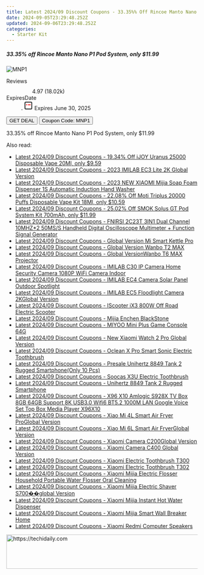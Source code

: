 ```yaml
---
title: Latest 2024/09 Discount Coupons - 33.35%% Off Rincoe Manto Nano P1 Pod System, only $11.99
date: 2024-09-05T23:29:48.252Z
updated: 2024-09-06T23:29:48.252Z
categories:
  - Starter Kit
---
```



<div class="max-w-4xl mx-auto grid grid-cols-1 lg:max-w-5xl lg:gap-x-20 lg:grid-cols-2">
  <div class="relative p-3 col-start-1 row-start-1 flex flex-col-reverse rounded-lg bg-gradient-to-t from-black/75 via-black/0 sm:bg-none sm:row-start-2 sm:p-0 lg:row-start-1">
    <h5 class="mt-1 text-lg font-semibold text-white sm:text-slate-900 md:text-2xl dark:sm:text-white">33.35% off Rincoe Manto Nano P1 Pod System, only $11.99</h5>
  </div>
  
  <div class="col-start-1 col-end-3 row-start-1 grid gap-4 sm:mb-6 sm:grid-cols-4 lg:col-start-2 lg:row-span-6 lg:row-end-6 lg:mb-0 lg:gap-6">
      <img src="https://static.shareasale.com/image/90958/deal/RincoeMantoNanoP1PodSystem.png" onClick="javascript:window.open(decodeURIComponent('https%3A%2F%2Fwww.shareasale.com%2Fu.cfm%3Fd%3D1087245%26m%3D90958%26u%3D4338022'), '_blank');void(0);" alt="MNP1" class="h-60 w-full rounded-lg object-cover sm:col-span-2 sm:h-52 lg:col-span-full" loading="lazy" />
    
  </div>
  <dl class="row-start-2 mt-4 flex items-center text-xs font-medium sm:row-start-3 sm:mt-1 md:mt-2.5 lg:row-start-2">
    <dt class="sr-only">Reviews</dt>
    <dd class="flex items-center text-indigo-600 dark:text-indigo-400">
      <svg width="24" height="24" fill="none" aria-hidden="true" class="mr-1 stroke-current dark:stroke-indigo-500">
        <path d="m12 5 2 5h5l-4 4 2.103 5L12 16l-5.103 3L9 14l-4-4h5l2-5Z" stroke-width="2" stroke-linecap="round" stroke-linejoin="round" />
      </svg>
      <span>4.97 <span class="font-normal text-slate-400">(18.02k)</span></span>
    </dd>
    <dt class="sr-only">ExpiresDate</dt>
    <dd class="flex items-center">
      <svg width="2" height="2" aria-hidden="true" fill="currentColor" class="mx-3 text-slate-300">
        <circle cx="1" cy="1" r="1" />
      </svg>
      <svg width="24" height="24" viewBox="0 0 24 24" fill="none" stroke="currentColor" stroke-width="2">
        <rect x="3" y="3" width="18" height="18" rx="2" fill="#fff" />
        <path d="M6 10L18 10" stroke="red" stroke-width="2" fill="none" />
        <path d="M10 6L10 18" stroke="#fff" stroke-width="2" fill="none" />
      </svg>
      Expires June 30, 2025    </dd>
  </dl>
  <div class="col-start-1 row-start-3 mt-4 self-center sm:col-start-2 sm:row-span-2 sm:row-start-2 sm:mt-0 lg:col-start-1 lg:row-start-3 lg:row-end-4 lg:mt-6">
    <button type="button" onClick="javascript:window.open(decodeURIComponent('https%3A%2F%2Fwww.shareasale.com%2Fu.cfm%3Fd%3D1087245%26m%3D90958%26u%3D4338022'), '_blank');void(0);" class="rounded-lg bg-red-600 px-3 py-2 text-sm font-medium leading-6 text-white">GET DEAL</button>
    <button type="button" onClick="javascript:window.open(decodeURIComponent('https%3A%2F%2Fwww.shareasale.com%2Fu.cfm%3Fd%3D1087245%26m%3D90958%26u%3D4338022'), '_blank');void(0);" class="border-dashed border-2 border-indigo-600 bg-green-100 text-sm leading-6 font-medium py-2 px-3 rounded-lg">Coupon Code: MNP1</button>
  </div>
  <p class="col-start-1 mt-4 text-sm leading-6 sm:col-span-2 lg:col-span-1 lg:row-start-4 lg:mt-6 dark:text-slate-400">
    33.35% off Rincoe Manto Nano P1 Pod System, only $11.99 
  </p>
</div>
<span class="atpl-alsoreadstyle">Also read:</span>
<div><ul>
<li><a href="https://coupons.techidaily.com/coupon-1118951-share-90958-sale/"><u>Latest 2024/09 Discount Coupons - 19.34% Off iJOY Uranus 25000 Disposable Vape 20Ml, only $9.59</u></a></li>
<li><a href="https://coupons.techidaily.com/coupon-1118729-share-97331-sale/"><u>Latest 2024/09 Discount Coupons - 2023 IMILAB EC3 Lite 2K Global Version</u></a></li>
<li><a href="https://coupons.techidaily.com/coupon-1118695-share-97331-sale/"><u>Latest 2024/09 Discount Coupons - 2023 NEW XIAOMI Mijia Soap Foam Dispenser 1S Automatic Induction Hand Washer</u></a></li>
<li><a href="https://coupons.techidaily.com/coupon-1118952-share-90958-sale/"><u>Latest 2024/09 Discount Coupons - 22.08% Off Moti Triplus 20000 Puffs Disposable Vape Kit 18Ml, only $10.59</u></a></li>
<li><a href="https://coupons.techidaily.com/coupon-1119442-share-90958-sale/"><u>Latest 2024/09 Discount Coupons - 25.02% Off SMOK Solus GT Pod System Kit 700mAh, only $11.99</u></a></li>
<li><a href="https://coupons.techidaily.com/coupon-1118694-share-97331-sale/"><u>Latest 2024/09 Discount Coupons - FNIRSI 2C23T 3IN1 Dual Channel 10MHZ*2 50MS/S Handheld Digital Oscilloscope Multimeter + Function Signal Generator</u></a></li>
<li><a href="https://coupons.techidaily.com/coupon-1118724-share-97331-sale/"><u>Latest 2024/09 Discount Coupons - Global Version Mi Smart Kettle Pro</u></a></li>
<li><a href="https://coupons.techidaily.com/coupon-1118718-share-97331-sale/"><u>Latest 2024/09 Discount Coupons - Global Version Wanbo T2 MAX</u></a></li>
<li><a href="https://coupons.techidaily.com/coupon-1118719-share-97331-sale/"><u>Latest 2024/09 Discount Coupons - Global VersionWanbo T6 MAX Projector</u></a></li>
<li><a href="https://coupons.techidaily.com/coupon-1118728-share-97331-sale/"><u>Latest 2024/09 Discount Coupons - IMILAB C30 IP Camera Home Security Camera 1080P WiFi Camera Indoor</u></a></li>
<li><a href="https://coupons.techidaily.com/coupon-1118727-share-97331-sale/"><u>Latest 2024/09 Discount Coupons - IMILAB EC4 Camera Solar Panel Outdoor Spotlight</u></a></li>
<li><a href="https://coupons.techidaily.com/coupon-1118725-share-97331-sale/"><u>Latest 2024/09 Discount Coupons - IMILAB EC5 Floodlight Camera 2KGlobal Version</u></a></li>
<li><a href="https://coupons.techidaily.com/coupon-1118693-share-97331-sale/"><u>Latest 2024/09 Discount Coupons - IScooter iX3 800W Off Road Electric Scooter</u></a></li>
<li><a href="https://coupons.techidaily.com/coupon-1118736-share-97331-sale/"><u>Latest 2024/09 Discount Coupons - Mijia Enchen BlackStone</u></a></li>
<li><a href="https://coupons.techidaily.com/coupon-1118692-share-97331-sale/"><u>Latest 2024/09 Discount Coupons - MIYOO Mini Plus Game Console 64G</u></a></li>
<li><a href="https://coupons.techidaily.com/coupon-1118697-share-97331-sale/"><u>Latest 2024/09 Discount Coupons - New Xiaomi Watch 2 Pro Global Version</u></a></li>
<li><a href="https://coupons.techidaily.com/coupon-1118733-share-97331-sale/"><u>Latest 2024/09 Discount Coupons - Oclean X Pro Smart Sonic Electric Toothbrush</u></a></li>
<li><a href="https://coupons.techidaily.com/coupon-1118698-share-97331-sale/"><u>Latest 2024/09 Discount Coupons - Presale Unihertz 8849 Tank 2 Rugged Smartphone(Only 10 Pcs)</u></a></li>
<li><a href="https://coupons.techidaily.com/coupon-1118734-share-97331-sale/"><u>Latest 2024/09 Discount Coupons - Soocas X3U Electric Toothbrush</u></a></li>
<li><a href="https://coupons.techidaily.com/coupon-1118699-share-97331-sale/"><u>Latest 2024/09 Discount Coupons - Unihertz 8849 Tank 2 Rugged Smartphone</u></a></li>
<li><a href="https://coupons.techidaily.com/coupon-1118691-share-97331-sale/"><u>Latest 2024/09 Discount Coupons - X96 X10 Amlogic S928X TV Box 8GB 64GB Support 8K USB3.0 Wifi6 BT5.2 1000M LAN Google Voice Set Top Box Media Player X96X10</u></a></li>
<li><a href="https://coupons.techidaily.com/coupon-1118720-share-97331-sale/"><u>Latest 2024/09 Discount Coupons - Xiao Mi 4L Smart Air Fryer ProGlobal Version</u></a></li>
<li><a href="https://coupons.techidaily.com/coupon-1118721-share-97331-sale/"><u>Latest 2024/09 Discount Coupons - Xiao Mi 6L Smart Air FryerGlobal Version</u></a></li>
<li><a href="https://coupons.techidaily.com/coupon-1118730-share-97331-sale/"><u>Latest 2024/09 Discount Coupons - Xiaomi Camera C200Global Version</u></a></li>
<li><a href="https://coupons.techidaily.com/coupon-1118726-share-97331-sale/"><u>Latest 2024/09 Discount Coupons - Xiaomi Camera C400 Global Version</u></a></li>
<li><a href="https://coupons.techidaily.com/coupon-1118732-share-97331-sale/"><u>Latest 2024/09 Discount Coupons - Xiaomi Electric Toothbrush T300</u></a></li>
<li><a href="https://coupons.techidaily.com/coupon-1118731-share-97331-sale/"><u>Latest 2024/09 Discount Coupons - Xiaomi Electric Toothbrush T302</u></a></li>
<li><a href="https://coupons.techidaily.com/coupon-1118735-share-97331-sale/"><u>Latest 2024/09 Discount Coupons - Xiaomi Mijia Electric Flosser Household Portable Water Flosser Oral Cleaning</u></a></li>
<li><a href="https://coupons.techidaily.com/coupon-1118737-share-97331-sale/"><u>Latest 2024/09 Discount Coupons - Xiaomi Mijia Electric Shaver S700��global Version</u></a></li>
<li><a href="https://coupons.techidaily.com/coupon-1118722-share-97331-sale/"><u>Latest 2024/09 Discount Coupons - Xiaomi Mijia Instant Hot Water Dispenser</u></a></li>
<li><a href="https://coupons.techidaily.com/coupon-1118723-share-97331-sale/"><u>Latest 2024/09 Discount Coupons - Xiaomi Mijia Smart Wall Breaker Home</u></a></li>
<li><a href="https://coupons.techidaily.com/coupon-1118696-share-97331-sale/"><u>Latest 2024/09 Discount Coupons - Xiaomi Redmi Computer Speakers</u></a></li>
</ul></div>

<ins class="adsbygoogle"
      style="display:block"
      data-ad-client="ca-pub-7571918770474297"
      data-ad-slot="8358498916"
      data-ad-format="auto"
      data-full-width-responsive="true"></ins>
<!-- affiliate ads begin -->
<a href="https://ephamedtechinc.pxf.io/c/5597632/2137223/26400" target="_top" id="2137223">
  <img src="//a.impactradius-go.com/display-ad/26400-2137223" border="0" alt="https://techidaily.com" width="728" height="90"/>
</a>
<img height="0" width="0" src="https://ephamedtechinc.pxf.io/i/5597632/2137223/26400" style="position:absolute;visibility:hidden;" border="0" />
<!-- affiliate ads end -->
